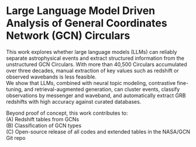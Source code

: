 # Large Language Model Driven Analysis of General Coordinates Network (GCN) Circulars

This work explores whether large language models (LLMs) can reliably separate astrophysical events and extract structured information from the unstructured GCN Circulars. With more than 40,500 Circulars accumulated over three decades, manual extraction of key values such as redshift or observed wavebands is less feasible.<br>
We show that LLMs, combined with neural topic modeling, contrastive fine-tuning, and retrieval-augmented generation, can cluster events, classify observations by messenger and waveband, and automatically extract GRB redshifts with high accuracy against curated databases.

Beyond proof of concept, this work contributes to:<br> 
(A) Redshift tables from GCNs <br> 
(B) Classification of GCN types <br> 
(C) Open-source release of all codes and extended tables in the NASA/GCN Git repo
